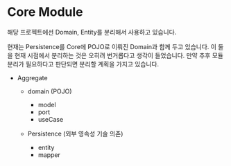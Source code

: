 # Core Module

해당 프로젝트에선 Domain, Entity를 분리해서 사용하고 있습니다.

현재는 Persistence를 Core에 POJO로 이뤄진 Domain과 함께 두고 있습니다.
이 둘을 현재 시점에서 분리하는 것은 오히려 번거롭다고 생각이 들었습니다. 만약 추후 모듈 분리가 필요하다고 판단되면 분리할 계획을 가지고 있습니다.

- Aggregate
    - domain (POJO)
        - model
        - port
        - useCase

    - Persistence (외부 영속성 기술 의존)
        - entity
        - mapper